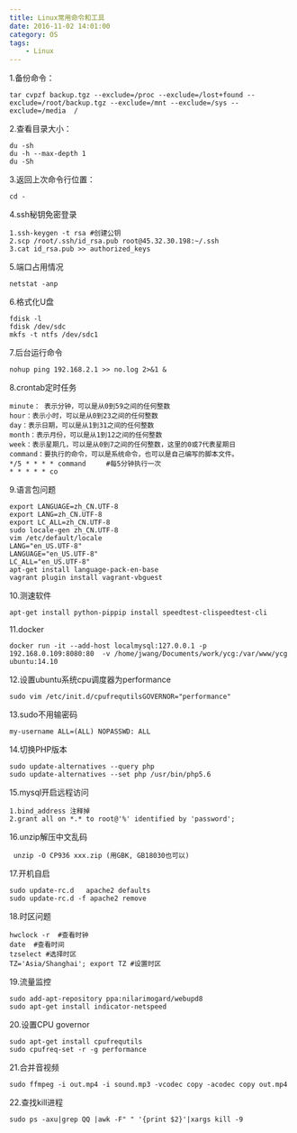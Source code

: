 ```yaml
---
title: Linux常用命令和工具
date: 2016-11-02 14:01:00
category: OS
tags: 
    - Linux
---
```


1.备份命令：
```
tar cvpzf backup.tgz --exclude=/proc --exclude=/lost+found --exclude=/root/backup.tgz --exclude=/mnt --exclude=/sys --exclude=/media  / 
```

2.查看目录大小：
```
du -sh
du -h --max-depth 1
du -Sh 
```

3.返回上次命令行位置：
```
cd -
```

4.ssh秘钥免密登录
```
1.ssh-keygen -t rsa #创建公钥
2.scp /root/.ssh/id_rsa.pub root@45.32.30.198:~/.ssh
3.cat id_rsa.pub >> authorized_keys
```

<!--more-->

5.端口占用情况
```
netstat -anp
```

6.格式化U盘
```
fdisk -l
fdisk /dev/sdc
mkfs -t ntfs /dev/sdc1
```

7.后台运行命令
```
nohup ping 192.168.2.1 >> no.log 2>&1 &
```

8.crontab定时任务
```
minute： 表示分钟，可以是从0到59之间的任何整数
hour：表示小时，可以是从0到23之间的任何整数
day：表示日期，可以是从1到31之间的任何整数
month：表示月份，可以是从1到12之间的任何整数
week：表示星期几，可以是从0到7之间的任何整数，这里的0或7代表星期日
command：要执行的命令，可以是系统命令，也可以是自己编写的脚本文件。
*/5 * * * * command     #每5分钟执行一次
* * * * * co
```
9.语言包问题
```
export LANGUAGE=zh_CN.UTF-8
export LANG=zh_CN.UTF-8
export LC_ALL=zh_CN.UTF-8
sudo locale-gen zh_CN.UTF-8
vim /etc/default/locale
LANG="en_US.UTF-8"
LANGUAGE="en_US.UTF-8"
LC_ALL="en_US.UTF-8"
apt-get install language-pack-en-base  
vagrant plugin install vagrant-vbguest
```

10.测速软件
```
apt-get install python-pippip install speedtest-clispeedtest-cli
```
11.docker
```
docker run -it --add-host localmysql:127.0.0.1 -p 192.168.0.109:8080:80  -v /home/jwang/Documents/work/ycg:/var/www/ycg ubuntu:14.10
```

12.设置ubuntu系统cpu调度器为performance
```
sudo vim /etc/init.d/cpufrequtilsGOVERNOR="performance"
```

13.sudo不用输密码
```
my-username ALL=(ALL) NOPASSWD: ALL
```
14.切换PHP版本
```
sudo update-alternatives --query php
sudo update-alternatives --set php /usr/bin/php5.6
```

15.mysql开启远程访问
```
1.bind_address 注释掉
2.grant all on *.* to root@'%' identified by 'password';
```

16.unzip解压中文乱码
```
 unzip -O CP936 xxx.zip (用GBK, GB18030也可以)
```

17.开机自启 
```
sudo update-rc.d   apache2 defaults 
sudo update-rc.d -f apache2 remove
```
18.时区问题
```
hwclock -r  #查看时钟
date  #查看时间
tzselect #选择时区
TZ='Asia/Shanghai'; export TZ #设置时区
```
19.流量监控
```
sudo add-apt-repository ppa:nilarimogard/webupd8
sudo apt-get install indicator-netspeed
```
20.设置CPU governor
```
sudo apt-get install cpufrequtils
sudo cpufreq-set -r -g performance
``` 
21.合并音视频
```
sudo ffmpeg -i out.mp4 -i sound.mp3 -vcodec copy -acodec copy out.mp4
```
22.查找kill进程
```
sudo ps -axu|grep QQ |awk -F" " '{print $2}'|xargs kill -9
```
